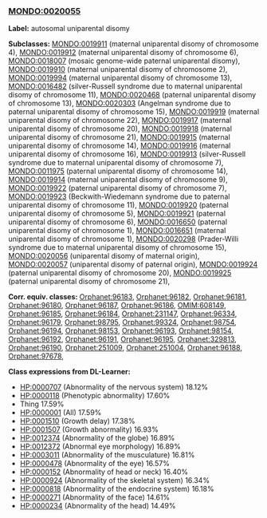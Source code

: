
### [MONDO:0020055](http://purl.obolibrary.org/obo/MONDO_0020055)
**Label:** autosomal uniparental disomy

**Subclasses:** [MONDO:0019911](http://purl.obolibrary.org/obo/MONDO_0019911) (maternal uniparental disomy of chromosome 4), [MONDO:0019912](http://purl.obolibrary.org/obo/MONDO_0019912) (maternal uniparental disomy of chromosome 6), [MONDO:0018007](http://purl.obolibrary.org/obo/MONDO_0018007) (mosaic genome-wide paternal uniparental disomy), [MONDO:0019910](http://purl.obolibrary.org/obo/MONDO_0019910) (maternal uniparental disomy of chromosome 2), [MONDO:0019994](http://purl.obolibrary.org/obo/MONDO_0019994) (maternal uniparental disomy of chromosome 13), [MONDO:0016482](http://purl.obolibrary.org/obo/MONDO_0016482) (silver-Russell syndrome due to maternal uniparental disomy of chromosome 11), [MONDO:0020468](http://purl.obolibrary.org/obo/MONDO_0020468) (paternal uniparental disomy of chromosome 13), [MONDO:0020303](http://purl.obolibrary.org/obo/MONDO_0020303) (Angelman syndrome due to paternal uniparental disomy of chromosome 15), [MONDO:0019919](http://purl.obolibrary.org/obo/MONDO_0019919) (maternal uniparental disomy of chromosome 22), [MONDO:0019917](http://purl.obolibrary.org/obo/MONDO_0019917) (maternal uniparental disomy of chromosome 20), [MONDO:0019918](http://purl.obolibrary.org/obo/MONDO_0019918) (maternal uniparental disomy of chromosome 21), [MONDO:0019915](http://purl.obolibrary.org/obo/MONDO_0019915) (maternal uniparental disomy of chromosome 14), [MONDO:0019916](http://purl.obolibrary.org/obo/MONDO_0019916) (maternal uniparental disomy of chromosome 16), [MONDO:0019913](http://purl.obolibrary.org/obo/MONDO_0019913) (silver-Russell syndrome due to maternal uniparental disomy of chromosome 7), [MONDO:0011975](http://purl.obolibrary.org/obo/MONDO_0011975) (paternal uniparental disomy of chromosome 14), [MONDO:0019914](http://purl.obolibrary.org/obo/MONDO_0019914) (maternal uniparental disomy of chromosome 9), [MONDO:0019922](http://purl.obolibrary.org/obo/MONDO_0019922) (paternal uniparental disomy of chromosome 7), [MONDO:0019923](http://purl.obolibrary.org/obo/MONDO_0019923) (Beckwith-Wiedemann syndrome due to paternal uniparental disomy of chromosome 11), [MONDO:0019920](http://purl.obolibrary.org/obo/MONDO_0019920) (paternal uniparental disomy of chromosome 5), [MONDO:0019921](http://purl.obolibrary.org/obo/MONDO_0019921) (paternal uniparental disomy of chromosome 6), [MONDO:0016650](http://purl.obolibrary.org/obo/MONDO_0016650) (paternal uniparental disomy of chromosome 1), [MONDO:0016651](http://purl.obolibrary.org/obo/MONDO_0016651) (maternal uniparental disomy of chromosome 1), [MONDO:0020298](http://purl.obolibrary.org/obo/MONDO_0020298) (Prader-Willi syndrome due to maternal uniparental disomy of chromosome 15), [MONDO:0020056](http://purl.obolibrary.org/obo/MONDO_0020056) (uniparental disomy of maternal origin), [MONDO:0020057](http://purl.obolibrary.org/obo/MONDO_0020057) (uniparental disomy of paternal origin), [MONDO:0019924](http://purl.obolibrary.org/obo/MONDO_0019924) (paternal uniparental disomy of chromosome 20), [MONDO:0019925](http://purl.obolibrary.org/obo/MONDO_0019925) (paternal uniparental disomy of chromosome 21), 

**Corr. equiv. classes:** [Orphanet:96183](http://www.orpha.net/ORDO/Orphanet_96183), [Orphanet:96182](http://www.orpha.net/ORDO/Orphanet_96182), [Orphanet:96181](http://www.orpha.net/ORDO/Orphanet_96181), [Orphanet:96180](http://www.orpha.net/ORDO/Orphanet_96180), [Orphanet:96187](http://www.orpha.net/ORDO/Orphanet_96187), [Orphanet:96186](http://www.orpha.net/ORDO/Orphanet_96186), [OMIM:608149](http://purl.obolibrary.org/obo/OMIM_608149), [Orphanet:96185](http://www.orpha.net/ORDO/Orphanet_96185), [Orphanet:96184](http://www.orpha.net/ORDO/Orphanet_96184), [Orphanet:231147](http://www.orpha.net/ORDO/Orphanet_231147), [Orphanet:96334](http://www.orpha.net/ORDO/Orphanet_96334), [Orphanet:96179](http://www.orpha.net/ORDO/Orphanet_96179), [Orphanet:98795](http://www.orpha.net/ORDO/Orphanet_98795), [Orphanet:99324](http://www.orpha.net/ORDO/Orphanet_99324), [Orphanet:98754](http://www.orpha.net/ORDO/Orphanet_98754), [Orphanet:96194](http://www.orpha.net/ORDO/Orphanet_96194), [Orphanet:98153](http://www.orpha.net/ORDO/Orphanet_98153), [Orphanet:96193](http://www.orpha.net/ORDO/Orphanet_96193), [Orphanet:98154](http://www.orpha.net/ORDO/Orphanet_98154), [Orphanet:96192](http://www.orpha.net/ORDO/Orphanet_96192), [Orphanet:96191](http://www.orpha.net/ORDO/Orphanet_96191), [Orphanet:96195](http://www.orpha.net/ORDO/Orphanet_96195), [Orphanet:329813](http://www.orpha.net/ORDO/Orphanet_329813), [Orphanet:96190](http://www.orpha.net/ORDO/Orphanet_96190), [Orphanet:251009](http://www.orpha.net/ORDO/Orphanet_251009), [Orphanet:251004](http://www.orpha.net/ORDO/Orphanet_251004), [Orphanet:96188](http://www.orpha.net/ORDO/Orphanet_96188), [Orphanet:97678](http://www.orpha.net/ORDO/Orphanet_97678), 

**Class expressions from DL-Learner:**

- [HP:0000707](http://purl.obolibrary.org/obo/HP_0000707) (Abnormality of the nervous system) 18.12%
- [HP:0000118](http://purl.obolibrary.org/obo/HP_0000118) (Phenotypic abnormality) 17.60%
- Thing 17.59%
- [HP:0000001](http://purl.obolibrary.org/obo/HP_0000001) (All) 17.59%
- [HP:0001510](http://purl.obolibrary.org/obo/HP_0001510) (Growth delay) 17.38%
- [HP:0001507](http://purl.obolibrary.org/obo/HP_0001507) (Growth abnormality) 16.93%
- [HP:0012374](http://purl.obolibrary.org/obo/HP_0012374) (Abnormality of the globe) 16.89%
- [HP:0012372](http://purl.obolibrary.org/obo/HP_0012372) (Abnormal eye morphology) 16.89%
- [HP:0003011](http://purl.obolibrary.org/obo/HP_0003011) (Abnormality of the musculature) 16.81%
- [HP:0000478](http://purl.obolibrary.org/obo/HP_0000478) (Abnormality of the eye) 16.57%
- [HP:0000152](http://purl.obolibrary.org/obo/HP_0000152) (Abnormality of head or neck) 16.40%
- [HP:0000924](http://purl.obolibrary.org/obo/HP_0000924) (Abnormality of the skeletal system) 16.34%
- [HP:0000818](http://purl.obolibrary.org/obo/HP_0000818) (Abnormality of the endocrine system) 16.18%
- [HP:0000271](http://purl.obolibrary.org/obo/HP_0000271) (Abnormality of the face) 14.61%
- [HP:0000234](http://purl.obolibrary.org/obo/HP_0000234) (Abnormality of the head) 14.49%


